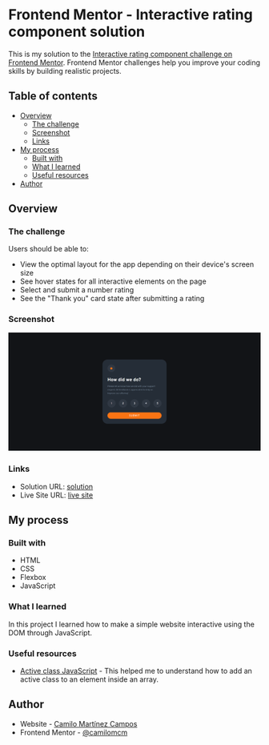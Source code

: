 # Frontend Mentor - Interactive rating component solution

This is my solution to the [Interactive rating component challenge on Frontend Mentor](https://www.frontendmentor.io/challenges/interactive-rating-component-koxpeBUmI). Frontend Mentor challenges help you improve your coding skills by building realistic projects. 

## Table of contents

- [Overview](#overview)
  - [The challenge](#the-challenge)
  - [Screenshot](#screenshot)
  - [Links](#links)
- [My process](#my-process)
  - [Built with](#built-with)
  - [What I learned](#what-i-learned)
  - [Useful resources](#useful-resources)
- [Author](#author)

## Overview

### The challenge

Users should be able to:

- View the optimal layout for the app depending on their device's screen size
- See hover states for all interactive elements on the page
- Select and submit a number rating
- See the "Thank you" card state after submitting a rating

### Screenshot

![](./images/screenshot.png)

### Links

- Solution URL: [solution](https://github.com/camilomcm/interactive-rating-component)
- Live Site URL: [live site](https://camilomcm.github.io/interactive-rating-component/)

## My process

### Built with

- HTML
- CSS
- Flexbox
- JavaScript

### What I learned

In this project I learned how to make a simple website interactive using the DOM through JavaScript.

### Useful resources

- [Active class JavaScript](https://www.w3schools.com/howto/howto_js_active_element.asp) - This helped me to understand how to add an active class to an element inside an array.

## Author

- Website - [Camilo Martínez Campos](https://camilomcm.github.io/portfolio/)
- Frontend Mentor - [@camilomcm](https://www.frontendmentor.io/profile/camilomcm)